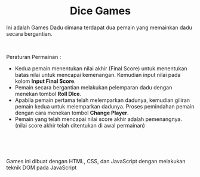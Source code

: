 <center><h1>Dice Games</h1></center>

<p>Ini adalah Games Dadu dimana terdapat dua pemain yang memainkan dadu secara bergantian.</p></br>
<p>Peraturan Permainan :</p>
<ul>
<li>Kedua pemain menentukan nilai akhir (Final Score) untuk menentukan batas nilai untuk mencapai kemenangan. Kemudian input nilai pada kolom <strong>Input Final Score</strong>.</li>
<li>Pemain secara bergantian melakukan pelemparan dadu dengan menekan tombol <strong>Roll DIce</strong>.</li>
<li>Apabila pemain pertama telah melemparkan dadunya, kemudian giliran pemain kedua untuk melemparkan dadunya. Proses pemindahan pemain dengan cara menekan tombol <strong>Change Player</strong>.</li>
<li>Pemain yang telah mencapai nilai score akhir adalah pemenangnya. (nilai score akhir telah ditentukan di awal permainan)</li>
</ul>
</br>
</br>
</br>
<p>Games ini dibuat dengan HTML, CSS, dan JavaScript dengan melakukan teknik DOM pada JavaScript</p>
